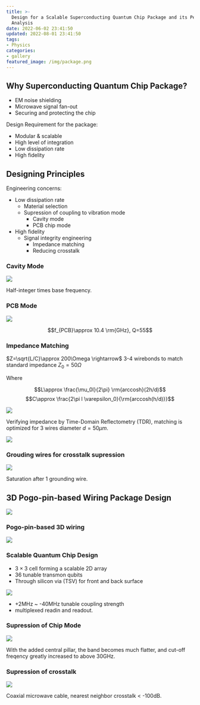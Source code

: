 ```yaml
---
title: >-
  Design for a Scalable Superconducting Quantum Chip Package and its Performance
  Analysis
date: 2022-06-02 23:41:50
updated: 2022-08-01 23:41:50
tags: 
- Physics
categories: 
- gallery
featured_image: /img/package.png
---
```


## Why Superconducting Quantum Chip Package?

- EM noise shielding
- Microwave signal fan-out
- Securing and protecting the chip

Design Requirement for the package:

- Modular & scalable
- High level of integration
- Low dissipation rate
- High fidelity 

## Designing Principles

Engineering concerns:

- Low dissipation rate
	- Material selection
	- Supression of coupling to vibration mode
		- Cavity mode
		- PCB chip mode
- High fidelity
	- Signal integrity engineering
		- Impedance matching
		- Reducing crosstalk

### Cavity Mode

![](Pasted%20image%2020230422152012.png)

Half-integer times base frequency.

### PCB Mode

![](PCB.gif)

$$f_{PCB}\approx 10.4 \rm{GHz}, Q=55$$

### Impedance Matching

$Z=\sqrt{L/C}\approx 200\Omega \rightarrow$ 3-4 wirebonds to match standard impedance $Z_0=50\Omega$

Where 

$$L\approx \frac{\mu_0l}{2\pi} \rm{arccosh}(2h/d)$$
$$C\approx \frac{2\pi l \varepsilon_0}{\rm{arccosh(h/d)}}$$


![](Pasted%20image%2020230422152834.png)

Verifying impedance by Time-Domain Reflectometry (TDR), matching is optimized for 3 wires diameter $d=50\mu m$.

![](Pasted%20image%2020230422153542.png)

### Grouding wires for crosstalk supression

![](Pasted%20image%2020230422153745.png)

Saturation after 1 grounding wire.

## 3D Pogo-pin-based Wiring Package Design

![](Pasted%20image%2020230422154452.png)

### Pogo-pin-based 3D wiring

![](Pasted%20image%2020230422222233.png)

### Scalable Quantum Chip Design

- $3\times 3$ cell forming a scalable 2D array
- 36 tunable transmon qubits
- Through silicon via (TSV) for front and back surface

![](Pasted%20image%2020230422223447.png)

- +2MHz ~ -40MHz tunable coupling strength
- multiplexed readin and readout.

### Supression of Chip Mode

![](Pasted%20image%2020230422223855.png)

With the added central pillar, the band becomes much flatter, and cut-off freqency greatly increased to above 30GHz.

### Supression of crosstalk

![](Pasted%20image%2020230422224105.png)

Coaxial microwave cable, nearest neighbor crosstalk < -100dB.
